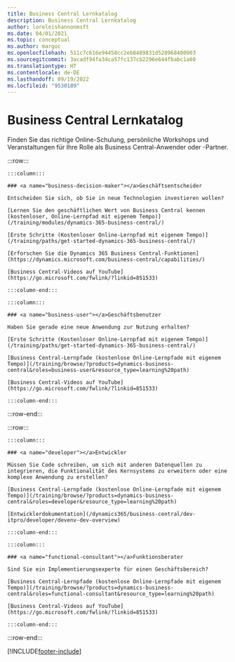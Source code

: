 ```yaml
---
title: Business Central Lernkatalog
description: Business Central Lernkatalog
author: loreleishannonmsft
ms.date: 04/01/2021
ms.topic: conceptual
ms.author: margoc
ms.openlocfilehash: 511c7c616e94458cc2eb8489831d528968400903
ms.sourcegitcommit: 3acadf94fa34ca57fc137cb2296e644fbabc1a60
ms.translationtype: HT
ms.contentlocale: de-DE
ms.lasthandoff: 09/19/2022
ms.locfileid: "9530189"
---
```

# <a name="business-central-learning-catalog"></a>Business Central Lernkatalog

Finden Sie das richtige Online-Schulung, persönliche Workshops und Veranstaltungen für Ihre Rolle als Business Central-Anwender oder -Partner.

:::row:::

    :::column:::

    ### <a name="business-decision-maker"></a>Geschäftsentscheider

    Entscheiden Sie sich, ob Sie in neue Technologien investieren wollen? 

    [Lernen Sie den geschäftlichen Wert von Business Central kennen (kostenloser, Online-Lernpfad mit eigenem Tempo)](/training/modules/dynamics-365-business-central/)

    [Erste Schritte (Kostenloser Online-Lernpfad mit eigenem Tempo)](/training/paths/get-started-dynamics-365-business-central/)

    [Erforschen Sie die Dynamics 365 Business Central-Funktionen](https://dynamics.microsoft.com/business-central/capabilities/)

    [Business Central-Videos auf YouTube](https://go.microsoft.com/fwlink/?linkid=851533)

    :::column-end:::

    :::column:::

    ### <a name="business-user"></a>Geschäftsbenutzer

    Haben Sie gerade eine neue Anwendung zur Nutzung erhalten? 

    [Erste Schritte (Kostenloser Online-Lernpfad mit eigenem Tempo)](/training/paths/get-started-dynamics-365-business-central/)

    [Business Central-Lernpfade (kostenlose Online-Lernpfade mit eigenem Tempo)](/training/browse/?products=dynamics-business-central&roles=business-user&resource_type=learning%20path)

    [Business Central-Videos auf YouTube](https://go.microsoft.com/fwlink/?linkid=851533)

    :::column-end:::

:::row-end:::

:::row:::

    :::column:::

    ### <a name="developer"></a>Entwickler

    Müssen Sie Code schreiben, um sich mit anderen Datenquellen zu integrieren, die Funktionalität des Kernsystems zu erweitern oder eine komplexe Anwendung zu erstellen?

    [Business Central-Lernpfade (kostenlose Online-Lernpfade mit eigenem Tempo)](/training/browse/?products=dynamics-business-central&roles=developer&resource_type=learning%20path)

    [Entwicklerdokumentation](/dynamics365/business-central/dev-itpro/developer/devenv-dev-overview)

    :::column-end:::

    :::column:::

    ### <a name="functional-consultant"></a>Funktionsberater
    
    Sind Sie ein Implementierungsexperte für einen Geschäftsbereich? 

    [Business Central-Lernpfade (kostenlose Online-Lernpfade mit eigenem Tempo)](/training/browse/?products=dynamics-business-central&roles=functional-consultant&resource_type=learning%20path)

    [Business Central-Videos auf YouTube](https://go.microsoft.com/fwlink/?linkid=851533)

    :::column-end:::

:::row-end:::


[!INCLUDE[footer-include](../includes/footer-banner.md)]
